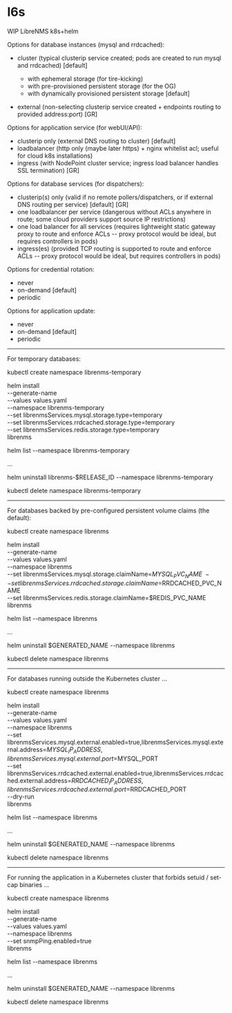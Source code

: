 # l6s
WIP LibreNMS k8s+helm

Options for database instances (mysql and rrdcached):

- cluster (typical clusterip service created; pods are created to run mysql and rrdcached) [default]
  - with ephemeral storage (for tire-kicking)
  - with pre-provisioned persistent storage (for the OG)
  - with dynamically provisioned persistent storage [default]

- external (non-selecting clusterip service created + endpoints routing to provided address:port) [GR]

Options for application service (for webUI/API):

- clusterip only (external DNS routing to cluster) [default]
- loadbalancer (http only (maybe later https) + nginx whitelist acl; useful for cloud k8s installations)
- ingress (with NodePoint cluster service; ingress load balancer handles SSL termination) [GR]

Options for database services (for dispatchers):

- clusterip(s) only (valid if no remote pollers/dispatchers, or if external DNS routing per service) [default] [GR]
- one loadbalancer per service (dangerous without ACLs anywhere in route; some cloud providers support source IP restrictions)
- one load balancer for all services (requires lightweight static gateway proxy to route and enforce ACLs -- proxy protocol would be ideal, but requires controllers in pods)
- ingress(es) (provided TCP routing is supported to route and enforce ACLs -- proxy protocol would be ideal, but requires controllers in pods)

Options for credential rotation:

- never
- on-demand [default]
- periodic

Options for application update:

- never
- on-demand [default]
- periodic

------------------------------------

For temporary databases:

kubectl create namespace librenms-temporary

helm install \
  --generate-name \
  --values values.yaml \
  --namespace librenms-temporary \
  --set librenmsServices.mysql.storage.type=temporary \
  --set librenmsServices.rrdcached.storage.type=temporary \
  --set librenmsServices.redis.storage.type=temporary \
  librenms
   
helm list --namespace librenms-temporary

...

helm uninstall librenms-$RELEASE_ID --namespace librenms-temporary

kubectl delete namespace librenms-temporary

----------------------------------------------------------------------------------------------------------------

For databases backed by pre-configured persistent volume claims (the default):

kubectl create namespace librenms

helm install \
  --generate-name \
  --values values.yaml \
  --namespace librenms \
  --set librenmsServices.mysql.storage.claimName=$MYSQL_PVC_NAME \
  --set librenmsServices.rrdcached.storage.claimName=$RRDCACHED_PVC_NAME \
  --set librenmsServices.redis.storage.claimName=$REDIS_PVC_NAME \
  librenms

helm list --namespace librenms

...

helm uninstall $GENERATED_NAME --namespace librenms

kubectl delete namespace librenms

----------------------------------------------------------------------------------------------------------------

For databases running outside the Kubernetes cluster ...

kubectl create namespace librenms

helm install \
  --generate-name \
  --values values.yaml \
  --namespace librenms \
  --set librenmsServices.mysql.external.enabled=true,librenmsServices.mysql.external.address=$MYSQL_IP_ADDRESS,librenmsServices.mysql.external.port=$MYSQL_PORT \
  --set librenmsServices.rrdcached.external.enabled=true,librenmsServices.rrdcached.external.address=$RRDCACHED_IP_ADDRESS,librenmsServices.rrdcached.external.port=$RRDCACHED_PORT \
  --dry-run \
  librenms

helm list --namespace librenms

...

helm uninstall $GENERATED_NAME --namespace librenms

kubectl delete namespace librenms

----------------------------------------------------------------------------------------------------------------

For running the application in a Kubernetes cluster that forbids setuid / set-cap binaries ...

kubectl create namespace librenms

helm install \
  --generate-name \
  --values values.yaml \
  --namespace librenms \
  --set snmpPing.enabled=true \
  librenms

helm list --namespace librenms

...

helm uninstall $GENERATED_NAME --namespace librenms

kubectl delete namespace librenms

